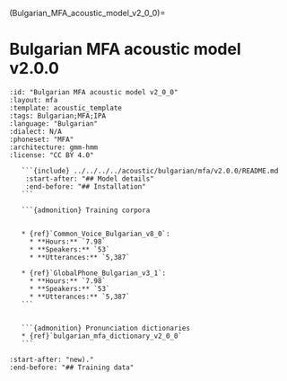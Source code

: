 
(Bulgarian_MFA_acoustic_model_v2_0_0)=
# Bulgarian MFA acoustic model v2.0.0

``````{acoustic} Bulgarian MFA acoustic model v2.0.0
:id: "Bulgarian MFA acoustic model v2_0_0"
:layout: mfa
:template: acoustic_template
:tags: Bulgarian;MFA;IPA
:language: "Bulgarian"
:dialect: N/A
:phoneset: "MFA"
:architecture: gmm-hmm
:license: "CC BY 4.0"

   ```{include} ../../../../acoustic/bulgarian/mfa/v2.0.0/README.md
    :start-after: "## Model details"
    :end-before: "## Installation"
   ```

   ```{admonition} Training corpora


   * {ref}`Common_Voice_Bulgarian_v8_0`:
     * **Hours:** `7.98`
     * **Speakers:** `53`
     * **Utterances:** `5,387`

   * {ref}`GlobalPhone_Bulgarian_v3_1`:
     * **Hours:** `7.98`
     * **Speakers:** `53`
     * **Utterances:** `5,387`
   ```


   ```{admonition} Pronunciation dictionaries
   * {ref}`bulgarian_mfa_dictionary_v2_0_0`
   ```
``````

```{include} ../../../../acoustic/bulgarian/mfa/v2.0.0/README.md
:start-after: "new)."
:end-before: "## Training data"
```
